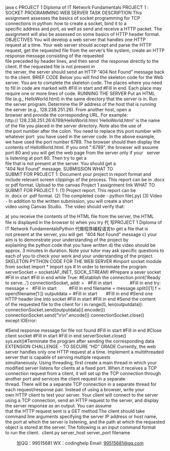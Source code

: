 java c
PROJECT 1
Diploma of IT
Network Fundamentals
PROJECT 1 : SOCKET PROGRAMMING WEB SERVER
TASK DESCRIPTION
This assignment assesses the basics of socket programming for TCP connections in python: how to create a socket, bind it to a specific address and port, as well as send and receive a HTTP packet. The assignment will also be assessed on some basics of HTTP header format.
OBJECTIVES
You will develop a web server that handles one HTTP request at a time. Your web server should accept and parse the HTTP request, get the requested file from the server’s file system, create an HTTP response message consisting of the requested file preceded by header lines, and then send  the response directly to the client. If the requested file is not present in the server, the server should send an HTTP “404 Not Found” message back to the client.
BRIEF
CODE
Below you will find the skeleton code for the Web server. You are to complete the skeleton code. The places where you need to fill in code are marked with #Fill in start and #Fill in end. Each place may require one or more lines of code.
RUNNING THE SERVER
Put an HTML file (e.g., HelloWorld.html) in the same directory that the server is in. Run the server program. Determine the IP address of the host that is running the server (e.g., 128.238.251.26). From another host, open a browser and provide the corresponding URL. For example:
http:// 128.238.251.26:6789/HelloWorld.html
‘HelloWorld.html’ is the name of the file you placed in the server directory. Note also the use of the port number after the colon. You need to replace this port number with whatever port  you have used in the server code. In the above example, we have used the port number 6789. The browser should then display the contents of HelloWorld.html. If you omit ":6789", the browser will assume port 80 and you will get the web page from the server only if your   server is listening at port 80. Then try to get a file that is not present at the server. You should get a “404 Not Found” message.
SUBMISSION
WHAT TO SUBMIT FOR PROJECT 1:
Document your project in report format and include relevant screen clippings of the process. This report can be in .docx or pdf format. Upload to the canvas Project 1 assignment link
WHAT TO SUBMIT FOR PROJECT 1:
(1) Project report. This report can be in .docx or .pdf format.
(2) The completed code - python file(.py)
(3) Video - In addition to the written submission, you will create a short video using Canvas Studio.  The video should verify that:


a) you receive the contents of the HTML file from the server, the HTML file is displayed in the browser
b) when you try 代 写PROJECT 1  Diploma of IT Network FundamentalsPython
代做程序编程语言to get a file that is not present at the server, you will get  “404 Not Found” message
c) your aim is to demonstrate your understanding of the project by explaining the python code that you have written
d) the video should be approx. 3 minutes in duration.
Note your tutor may ask specific questions to each of you to check your work and your understanding of the project.
SKELETON PYTHON CODE FOR THE WEB SERVER
#import socket module
from socket import *
import sys # In order to terminate the program
serverSocket = socket(AF_INET, SOCK_STREAM)
#Prepare a sever socket
#Fill in start
#Fill in end
while True:
#Establish the connection
print('Ready to serve...')
connectionSocket, addr =   #Fill in start              #Fill in end
try:
message =   #Fill in start          #Fill in end
filename = message.split()[1]
f = open(filename[1:])
outputdata = #Fill in start       #Fill in end
#Send one HTTP header line into socket
#Fill in start
#Fill in end
#Send the content of the requested file to the client
for i in range(0, len(outputdata)):
connectionSocket.send(outputdata[i].encode())
connectionSocket.send("\r\n".encode())
connectionSocket.close()
except IOError:


#Send response message for file not found
#Fill in start
#Fill in end
#Close client socket
#Fill in start
#Fill in end
serverSocket.close()
sys.exit()#Terminate the program after sending the corresponding data
EXTENSION CHALLENGE - TO SECURE “HD” GRADE
Currently, the web server handles only one HTTP request at a time. Implement a multithreaded server that is capable of serving multiple requests simultaneously. Using threading, first create a main thread in which your modified server listens for clients at a fixed port. When it receives a TCP connection request from a client, it will set up the TCP connection through another port and services the client request in a separate thread. There will be a separate TCP connection in a separate thread for each request/response pair.
Instead of using a browser, write your own HTTP client to test your server. Your client will connect to the server using a TCP connection, send an HTTP request to the server, and display the server response as an output. You can assume that the HTTP request sent is a GET method.The client should take command line arguments specifying the server IP address or host name, the port at which the server is listening, and the path at which the requested object is stored at the server. The following is an input command format to run the client.  client.py server_host server_port filename


         
加QQ：99515681  WX：codinghelp  Email: 99515681@qq.com
